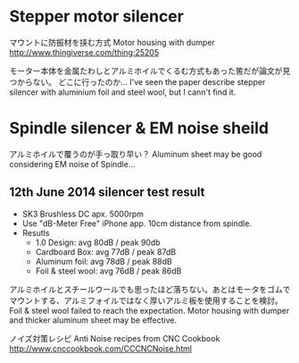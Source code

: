 # Stepper motor silencer

マウントに防振材を挟む方式
Motor housing with dumper
http://www.thingiverse.com/thing:25205

モーター本体を金属たわしとアルミホイルでくるむ方式もあった筈だが論文が見つからない。
どこに行ったのか…
I've seen the paper describe stepper silencer with aluminium foil and steel wool, but I cann't find it.

# Spindle silencer & EM noise sheild

アルミホイルで覆うのが手っ取り早い？
Aluminum sheet may be good considering EM noise of Spindle...

## 12th June 2014 silencer test result

* SK3 Brushless DC apx. 5000rpm
* Use "dB-Meter Free" iPhone app. 10cm distance from spindle.
* Resutls
	* 1.0 Design: avg 80dB / peak 90db
	* Cardboard Box: avg 77dB / peak 87dB
	* Aluminum foil: avg 78dB / peak 88dB
	* Foil & steel wool: avg 76dB / peak 86dB

アルミホイルとスチールウールでも思ったほど落ちない。あとはモータをゴムでマウントする、アルミフォイルではなく厚いアルミ板を使用することを検討。
Foil & steel wool failed to reach the expectation. Motor housing with dumper and thicker aluminum sheet may be effective.

ノイズ対策レシピ
Anti Noise recipes from CNC Cookbook
http://www.cnccookbook.com/CCCNCNoise.html

